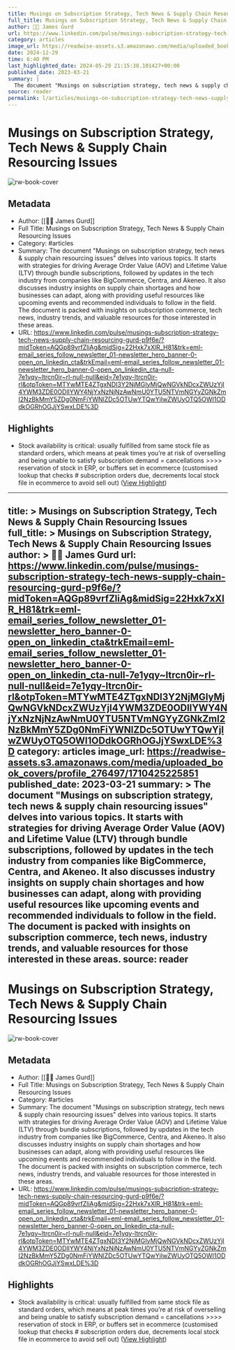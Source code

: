 ```yaml
---
title: Musings on Subscription Strategy, Tech News & Supply Chain Resourcing Issues
full_title: Musings on Subscription Strategy, Tech News & Supply Chain Resourcing Issues
author: 🧔🏻 James Gurd
url: https://www.linkedin.com/pulse/musings-subscription-strategy-tech-news-supply-chain-resourcing-gurd-p9f6e/?midToken=AQGp89vrfZliAg&midSig=22Hxk7xXlR_H81&trk=eml-email_series_follow_newsletter_01-newsletter_hero_banner-0-open_on_linkedin_cta&trkEmail=eml-email_series_follow_newsletter_01-newsletter_hero_banner-0-open_on_linkedin_cta-null-7e1yqy~ltrcn0ir~rl-null-null&eid=7e1yqy-ltrcn0ir-rl&otpToken=MTYwMTE4ZTgxNDI3Y2NjMGIyMjQwNGVkNDcxZWUzYjI4YWM3ZDE0ODllYWY4NjYxNzNjNzAwNmU0YTU5NTVmNGYyZGNkZmI2NzBkMmY5ZDg0NmFiYWNlZDc5OTUwYTQwYjIwZWUyOTQ5OWI1ODdkOGRhOGJjYSwxLDE%3D
category: articles
image_url: https://readwise-assets.s3.amazonaws.com/media/uploaded_book_covers/profile_276497/1710425225851
date: 2024-12-29
time: 6:40 PM
last_highlighted_date: 2024-05-29 21:15:38.101427+00:00
published_date: 2023-03-21
summary: |
  The document "Musings on subscription strategy, tech news & supply chain resourcing issues" delves into various topics. It starts with strategies for driving Average Order Value (AOV) and Lifetime Value (LTV) through bundle subscriptions, followed by updates in the tech industry from companies like BigCommerce, Centra, and Akeneo. It also discusses industry insights on supply chain shortages and how businesses can adapt, along with providing useful resources like upcoming events and recommended individuals to follow in the field. The document is packed with insights on subscription commerce, tech news, industry trends, and valuable resources for those interested in these areas.
source: reader
permalink: l/articles/musings-on-subscription-strategy-tech-news-supply-chain-resourcing-issues
---
```

# Musings on Subscription Strategy, Tech News & Supply Chain Resourcing Issues

![rw-book-cover](https://readwise-assets.s3.amazonaws.com/media/uploaded_book_covers/profile_276497/1710425225851)

## Metadata
- Author: [[🧔🏻 James Gurd]]
- Full Title: Musings on Subscription Strategy, Tech News & Supply Chain Resourcing Issues
- Category: #articles
- Summary: The document "Musings on subscription strategy, tech news & supply chain resourcing issues" delves into various topics. It starts with strategies for driving Average Order Value (AOV) and Lifetime Value (LTV) through bundle subscriptions, followed by updates in the tech industry from companies like BigCommerce, Centra, and Akeneo. It also discusses industry insights on supply chain shortages and how businesses can adapt, along with providing useful resources like upcoming events and recommended individuals to follow in the field. The document is packed with insights on subscription commerce, tech news, industry trends, and valuable resources for those interested in these areas.
- URL: https://www.linkedin.com/pulse/musings-subscription-strategy-tech-news-supply-chain-resourcing-gurd-p9f6e/?midToken=AQGp89vrfZliAg&midSig=22Hxk7xXlR_H81&trk=eml-email_series_follow_newsletter_01-newsletter_hero_banner-0-open_on_linkedin_cta&trkEmail=eml-email_series_follow_newsletter_01-newsletter_hero_banner-0-open_on_linkedin_cta-null-7e1yqy~ltrcn0ir~rl-null-null&eid=7e1yqy-ltrcn0ir-rl&otpToken=MTYwMTE4ZTgxNDI3Y2NjMGIyMjQwNGVkNDcxZWUzYjI4YWM3ZDE0ODllYWY4NjYxNzNjNzAwNmU0YTU5NTVmNGYyZGNkZmI2NzBkMmY5ZDg0NmFiYWNlZDc5OTUwYTQwYjIwZWUyOTQ5OWI1ODdkOGRhOGJjYSwxLDE%3D

## Highlights
- Stock availability is critical: usually fulfilled from same stock file as standard orders, which means at peak times you’re at risk of overselling and being unable to satisfy subscription demand = cancellations >>>> reservation of stock in ERP, or buffers set in ecommerce (customised lookup that checks # subscription orders due, decrements local stock file in ecommerce to avoid sell out) ([View Highlight](https://read.readwise.io/read/01hz1xv0gx1x46xkjy23s9bb6t))


---
title: >
  Musings on Subscription Strategy, Tech News & Supply Chain Resourcing Issues
full_title: >
  Musings on Subscription Strategy, Tech News & Supply Chain Resourcing Issues
author: >
  🧔🏻 James Gurd
url: https://www.linkedin.com/pulse/musings-subscription-strategy-tech-news-supply-chain-resourcing-gurd-p9f6e/?midToken=AQGp89vrfZliAg&midSig=22Hxk7xXlR_H81&trk=eml-email_series_follow_newsletter_01-newsletter_hero_banner-0-open_on_linkedin_cta&trkEmail=eml-email_series_follow_newsletter_01-newsletter_hero_banner-0-open_on_linkedin_cta-null-7e1yqy~ltrcn0ir~rl-null-null&eid=7e1yqy-ltrcn0ir-rl&otpToken=MTYwMTE4ZTgxNDI3Y2NjMGIyMjQwNGVkNDcxZWUzYjI4YWM3ZDE0ODllYWY4NjYxNzNjNzAwNmU0YTU5NTVmNGYyZGNkZmI2NzBkMmY5ZDg0NmFiYWNlZDc5OTUwYTQwYjIwZWUyOTQ5OWI1ODdkOGRhOGJjYSwxLDE%3D
category: articles
image_url: https://readwise-assets.s3.amazonaws.com/media/uploaded_book_covers/profile_276497/1710425225851
published_date: 2023-03-21
summary: >
  The document "Musings on subscription strategy, tech news & supply chain resourcing issues" delves into various topics. It starts with strategies for driving Average Order Value (AOV) and Lifetime Value (LTV) through bundle subscriptions, followed by updates in the tech industry from companies like BigCommerce, Centra, and Akeneo. It also discusses industry insights on supply chain shortages and how businesses can adapt, along with providing useful resources like upcoming events and recommended individuals to follow in the field. The document is packed with insights on subscription commerce, tech news, industry trends, and valuable resources for those interested in these areas.
source: reader
---
# Musings on Subscription Strategy, Tech News & Supply Chain Resourcing Issues

![rw-book-cover](https://readwise-assets.s3.amazonaws.com/media/uploaded_book_covers/profile_276497/1710425225851)

## Metadata
- Author: [[🧔🏻 James Gurd]]
- Full Title: Musings on Subscription Strategy, Tech News & Supply Chain Resourcing Issues
- Category: #articles
- Summary: The document "Musings on subscription strategy, tech news & supply chain resourcing issues" delves into various topics. It starts with strategies for driving Average Order Value (AOV) and Lifetime Value (LTV) through bundle subscriptions, followed by updates in the tech industry from companies like BigCommerce, Centra, and Akeneo. It also discusses industry insights on supply chain shortages and how businesses can adapt, along with providing useful resources like upcoming events and recommended individuals to follow in the field. The document is packed with insights on subscription commerce, tech news, industry trends, and valuable resources for those interested in these areas.
- URL: https://www.linkedin.com/pulse/musings-subscription-strategy-tech-news-supply-chain-resourcing-gurd-p9f6e/?midToken=AQGp89vrfZliAg&midSig=22Hxk7xXlR_H81&trk=eml-email_series_follow_newsletter_01-newsletter_hero_banner-0-open_on_linkedin_cta&trkEmail=eml-email_series_follow_newsletter_01-newsletter_hero_banner-0-open_on_linkedin_cta-null-7e1yqy~ltrcn0ir~rl-null-null&eid=7e1yqy-ltrcn0ir-rl&otpToken=MTYwMTE4ZTgxNDI3Y2NjMGIyMjQwNGVkNDcxZWUzYjI4YWM3ZDE0ODllYWY4NjYxNzNjNzAwNmU0YTU5NTVmNGYyZGNkZmI2NzBkMmY5ZDg0NmFiYWNlZDc5OTUwYTQwYjIwZWUyOTQ5OWI1ODdkOGRhOGJjYSwxLDE%3D

## Highlights
- Stock availability is critical: usually fulfilled from same stock file as standard orders, which means at peak times you’re at risk of overselling and being unable to satisfy subscription demand = cancellations >>>> reservation of stock in ERP, or buffers set in ecommerce (customised lookup that checks # subscription orders due, decrements local stock file in ecommerce to avoid sell out) ([View Highlight](https://read.readwise.io/read/01hz1xv0gx1x46xkjy23s9bb6t))


